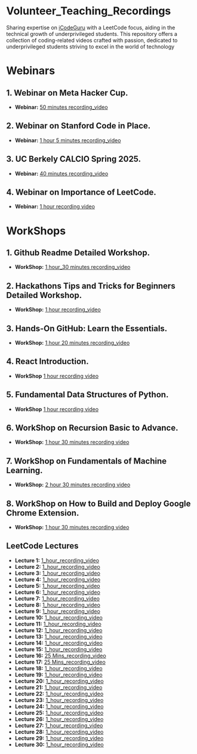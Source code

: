 # Volunteer_Teaching_Recordings
Sharing expertise on [iCodeGuru](https://icodeguru.weebly.com/) with a LeetCode focus, aiding in the technical growth of underprivileged students. This repository offers a collection of coding-related videos crafted with passion, dedicated to underprivileged students striving to excel in the world of technology

# Webinars 

## 1. Webinar on Meta Hacker Cup.
- **Webinar:** [50 minutes recording_video](https://www.youtube.com/watch?v=XjZlSS-HtAs)

## 2. Webinar on Stanford Code in Place.
- **Webinar:** [1 hour 5 minutes recording_video](https://www.youtube.com/watch?v=zY-SlVYHCfQ)

## 3. UC Berkely CALCIO Spring 2025.
- **Webinar:** [40 minutes recording_video](https://www.youtube.com/watch?v=wW7KM960Nsc)

## 4. Webinar on Importance of LeetCode.
- **Webinar:**  [1 hour recording video](https://www.youtube.com/watch?v=7A7Ykb-h9fw)



# WorkShops

## 1. Github Readme Detailed Workshop.
- **WorkShop:** [1 hour_30 minutes recording_video](https://www.facebook.com/iCodeguru/videos/737314778609346)

## 2. Hackathons Tips and Tricks for Beginners Detailed Workshop.
- **WorkShop:** [1 hour recording_video](https://www.facebook.com/iCodeguru/videos/1528920457839628)

## 3. Hands-On GitHub: Learn the Essentials.
- **WorkShop:** [1 hour 20 minutes recording_video](https://web.facebook.com/iCodeguru/videos/797777002113266)

## 4. React Introduction.
- **WorkShop**  [1 hour recording video](https://www.facebook.com/iCodeguru/videos/8274595349266404)
  
## 5. Fundamental Data Structures of Python.
- **WorkShop**  [1 hour recording video](https://www.youtube.com/live/MaJyeQBLj7A)
  
## 6. WorkShop on Recursion Basic to Advance.
- **WorkShop:**  [1 hour 30 minutes recording video](https://www.facebook.com/iCodeguru/videos/398631263090868)

## 7. WorkShop on Fundamentals of Machine Learning.
- **WorkShop:** [2 hour 30 minutes recording video](https://www.facebook.com/iCodeguru/videos/1084182909482818)
  
## 8. WorkShop on How to Build and Deploy Google Chrome Extension.
- **WorkShop:** [1 hour 30 minutes recording video](https://www.facebook.com/iCodeguru/videos/597448616441832)

## LeetCode Lectures
- **Lecture 1:** [1_hour_recording_video](https://www.facebook.com/iCodeguru/videos/1258403118477811)
- **Lecture 2:** [1_hour_recording_video](https://www.facebook.com/iCodeguru/videos/300146373164685)
- **Lecture 3:** [1_hour_recording_video](https://www.facebook.com/iCodeguru/videos/2185179978500939)
- **Lecture 4:** [1_hour_recording_video](https://www.facebook.com/iCodeguru/videos/396703180034024)
- **Lecture 5:** [1_hour_recording_video](https://www.facebook.com/iCodeguru/videos/995867158561148)
- **Lecture 6:** [1_hour_recording_video](https://www.facebook.com/iCodeguru/videos/841148441194489)
- **Lecture 7:** [1_hour_recording_video](https://www.facebook.com/iCodeguru/videos/431252989671819)
- **Lecture 8:** [1_hour_recording_video](https://www.facebook.com/iCodeguru/videos/448289547924716)
- **Lecture 9:** [1_hour_recording_video](https://www.facebook.com/iCodeguru/videos/973927527566025)
- **Lecture 10:** [1_hour_recording_video](https://www.facebook.com/iCodeguru/videos/1831569677326643)
- **Lecture 11:** [1_hour_recording_video](https://www.facebook.com/iCodeguru/videos/1122422868991190)
- **Lecture 12:** [1_hour_recording_video](https://www.facebook.com/iCodeguru/videos/426865503652638)
- **Lecture 13:** [1_hour_recording_video](https://www.facebook.com/iCodeguru/videos/1419944138670845)
- **Lecture 14:** [1_hour_recording_video](https://www.facebook.com/iCodeguru/videos/1206039483744858)
- **Lecture 15:** [1_hour_recording_video](https://www.facebook.com/iCodeguru/videos/460749686692726)
- **Lecture 16:** [25 Mins_recording_video](https://www.facebook.com/iCodeguru/videos/2497179950468224)
- **Lecture 17:** [25 Mins_recording_video](https://www.facebook.com/iCodeguru/videos/460603346710947)
- **Lecture 18:** [1_hour_recording_video](https://www.facebook.com/iCodeguru/videos/861689952653699)
- **Lecture 19:** [1_hour_recording_video](https://www.facebook.com/iCodeguru/videos/1912479829270893)
- **Lecture 20:** [1_hour_recording_video](https://www.facebook.com/iCodeguru/videos/1605923709968259)
- **Lecture 21:** [1_hour_recording_video](https://www.facebook.com/iCodeguru/videos/1925396051256515)
- **Lecture 22:** [1_hour_recording_video](https://www.facebook.com/iCodeguru/videos/827645715807168)
- **Lecture 23:** [1_hour_recording_video](https://www.facebook.com/iCodeguru/videos/7861721453897415)
- **Lecture 24:** [1_hour_recording_video](https://www.facebook.com/iCodeguru/videos/1548595335759767)
- **Lecture 25:** [1_hour_recording_video](https://www.facebook.com/iCodeguru/videos/1272725444110044)
- **Lecture 26:** [1_hour_recording_video](https://www.facebook.com/iCodeguru/videos/1749640452466493)
- **Lecture 27:** [1_hour_recording_video](https://www.facebook.com/share/v/9ZU9o3pugMuqVUdk/)
- **Lecture 28:** [1_hour_recording_video](https://www.facebook.com/iCodeguru/videos/537942072458004)
- **Lecture 29:** [1_hour_recording_video](https://www.facebook.com/iCodeguru/videos/1587122608583614)
- **Lecture 30:** [1_hour_recording_video](https://www.facebook.com/iCodeguru/videos/2039098963188908)


